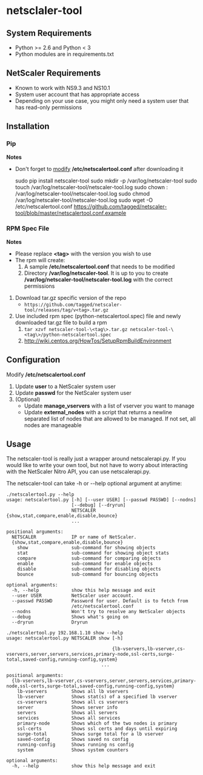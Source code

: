 # netsclaler-tool

## System Requirements
*  Python >= 2.6 and Python < 3
*  Python modules are in requirements.txt

## NetScaler Requirements
*  Known to work with NS9.3 and NS10.1
*  System user account that has appropriate access
  * Depending on your use case, you might only need a system user that has
  read-only permissions

## Installation
### Pip
__Notes__

* Don't forget to [modify](#configure) __/etc/netscalertool.conf__ after
downloading it


    sudo pip install netscaler-tool
    sudo mkdir -p /var/log/netscaler-tool
    sudo touch /var/log/netscaler-tool/netscaler-tool.log
    sudo chown <user>:<group> /var/log/netscaler-tool/netscaler-tool.log
    sudo chmod <mode> /var/log/netscaler-tool/netscaler-tool.log
    sudo wget -O /etc/netscalertool.conf  https://github.com/tagged/netscaler-tool/blob/master/netscalertool.conf.example

### RPM Spec File
__Notes__

* Please replace __\<tag\>__ with the version you wish to use
* The rpm will create:
    1. A sample __/etc/netscalertool.conf__ that needs to be modified
    1. Directory __/var/log/netscaler-tool__. It is up to you to create
    __/var/log/netscaler-tool/netscaler-tool.log__ with the correct permissions

1. Download tar.gz specific version of the repo
    * `https://github.com/tagged/netscaler-tool/releases/tag/v<tag>.tar.gz`
1. Use included rpm spec (python-netscalertool.spec) file and newly downloaded tar.gz file to build a rpm
    1. `tar xzvf netscaler-tool-\<tag\>.tar.gz
    netscaler-tool-\<tag\>/python-netscalertool.spec`
    1. http://wiki.centos.org/HowTos/SetupRpmBuildEnvironment

## Configuration
<a name='configure'></a> Modify __/etc/netscalertool.conf__

1. Update __user__ to a NetScaler system user
1. Update __passwd__ for the NetScaler system user
1. (Optional)
    * Update __manage_vservers__ with a list of vserver you want to manage
    * Update __external_nodes__ with a script that returns a newline separated
    list of nodes that are allowed to be managed. If not set, all nodes are
    manageable

## Usage
The netscaler-tool is really just a wrapper around netscalerapi.py. If you would like to write your own tool, but not have to worry about interacting with the NetScaler Nitro API, you can use netscalerapi.py.

The netscaler-tool can take -h or --help optional argument at anytime:

    ./netscalertool.py --help
    usage: netscalertool.py [-h] [--user USER] [--passwd PASSWD] [--nodns]
                            [--debug] [--dryrun]
                            NETSCALER {show,stat,compare,enable,disable,bounce}
                            ...

    positional arguments:
      NETSCALER             IP or name of NetScaler.
      {show,stat,compare,enable,disable,bounce}
        show                sub-command for showing objects
        stat                sub-command for showing object stats
        compare             sub-command for comparing objects
        enable              sub-command for enable objects
        disable             sub-command for disabling objects
        bounce              sub-command for bouncing objects

    optional arguments:
      -h, --help            show this help message and exit
      --user USER           NetScaler user account.
      --passwd PASSWD       Password for user. Default is to fetch from
                            /etc/netscalertool.conf
      --nodns               Won't try to resolve any NetScaler objects
      --debug               Shows what's going on
      --dryrun              Dryrun

    ./netscalertool.py 192.168.1.10 show --help
    usage: netscalertool.py NETSCALER show [-h]

                                           {lb-vservers,lb-vserver,cs-vservers,server,servers,services,primary-node,ssl-certs,surge-total,saved-config,running-config,system}
                                       ...

    positional arguments:
      {lb-vservers,lb-vserver,cs-vservers,server,servers,services,primary-node,ssl-certs,surge-total,saved-config,running-config,system}
        lb-vservers         Shows all lb vservers
        lb-vserver          Shows stat(s) of a specified lb vserver
        cs-vservers         Shows all cs vservers
        server              Shows server info
        servers             Shows all servers
        services            Shows all services
        primary-node        Shows which of the two nodes is primary
        ssl-certs           Shows ssl certs and days until expiring
        surge-total         Shows surge total for a lb vserver
        saved-config        Shows saved ns config
        running-config      Shows running ns config
        system              Shows system counters

    optional arguments:
      -h, --help            show this help message and exit

